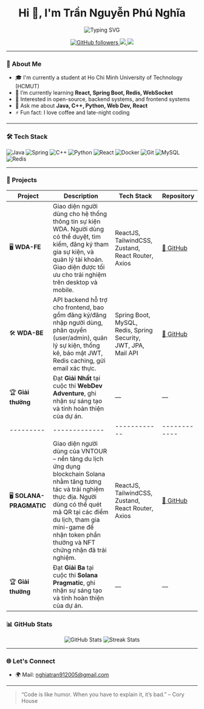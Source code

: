 <h1 align="center">Hi 👋, I'm Trần Nguyễn Phú Nghĩa</h1>
<p align="center">
  <img src="https://readme-typing-svg.herokuapp.com?font=Fira+Code&duration=3000&pause=1000&color=36BCF7&center=true&vCenter=true&width=435&lines=Full-stack+Developer;Open-source+Enthusiast;Lifelong+Learner" alt="Typing SVG" />
</p>

<p align="center">
  <a href="https://github.com/nghia09012005">
    <img src="https://img.shields.io/github/followers/nghia09012005?label=Follow&style=social" alt="GitHub followers" />
  </a>
  <a href="mailto:nghiatran912005@gmail.com">
    <img src="https://img.shields.io/badge/Email-D14836?style=flat&logo=gmail&logoColor=white" />
  </a>
  <a href="https://www.linkedin.com/in/ngh%C4%A9a-tr%E1%BA%A7n-55b7b7314/">
    <img src="https://img.shields.io/badge/LinkedIn-blue?style=flat&logo=linkedin&logoColor=white" />
  </a>
</p>

---

### 🚀 About Me

- 🎓 I'm currently a student at Ho Chi Minh University of Technology (HCMUT)
- 🌱 I’m currently learning **React, Spring Boot, Redis, WebSocket**
- 🧠 Interested in open-source, backend systems, and frontend systems
- 💬 Ask me about **Java, C++, Python, Web Dev, React**
- ⚡ Fun fact: I love coffee and late-night coding

---

### 🛠️ Tech Stack

![Java](https://img.shields.io/badge/-Java-000?&logo=java&logoColor=007396)
![Spring](https://img.shields.io/badge/-Spring-000?&logo=spring&logoColor=6DB33F)
![C++](https://img.shields.io/badge/-C++-000?&logo=c%2B%2B&logoColor=00599C)
![Python](https://img.shields.io/badge/-Python-000?&logo=python)
![React](https://img.shields.io/badge/-React-000?&logo=react)
![Docker](https://img.shields.io/badge/-Docker-000?&logo=docker)
![Git](https://img.shields.io/badge/-Git-000?&logo=git)
![MySQL](https://img.shields.io/badge/-MySQL-000?&logo=mysql)
![Redis](https://img.shields.io/badge/-Redis-000?&logo=redis)

---

### 📂 Projects

| Project | Description | Tech Stack | Repository |
|---------|-------------|------------|------------|
| 🖥️ **WDA-FE** | Giao diện người dùng cho hệ thống thông tin sự kiện WDA. Người dùng có thể duyệt, tìm kiếm, đăng ký tham gia sự kiện, và quản lý tài khoản. Giao diện được tối ưu cho trải nghiệm trên desktop và mobile. | ReactJS, TailwindCSS, Zustand, React Router, Axios | [🔗 GitHub](https://github.com/nghia09012005/wda2025) |
| 🛠️ **WDA-BE** | API backend hỗ trợ cho frontend, bao gồm đăng ký/đăng nhập người dùng, phân quyền (user/admin), quản lý sự kiện, thống kê, bảo mật JWT, Redis caching, gửi email xác thực. | Spring Boot, MySQL, Redis, Spring Security, JWT, JPA, Mail API | [🔗 GitHub](https://github.com/nghia09012005/WDA-BE) |
| 🏆 **Giải thưởng** | Đạt **Giải Nhất** tại cuộc thi **WebDev Adventure**, ghi nhận sự sáng tạo và tính hoàn thiện của dự án. | — | — |
|---------|-------------|------------|------------|
| 🖥️ **SOLANA-PRAGMATIC** | Giao diện người dùng của VNTOUR – nền tảng du lịch ứng dụng blockchain Solana nhằm tăng tương tác và trải nghiệm thực địa. Người dùng có thể quét mã QR tại các điểm du lịch, tham gia mini-game để nhận token phần thưởng và NFT chứng nhận đã trải nghiệm. | ReactJS, TailwindCSS, Zustand, React Router, Axios  | [🔗 GitHub](https://github.com/nghia09012005/Solana_Pragmatic-.git) |
| 🏆 **Giải thưởng** | Đạt **Giải Ba** tại cuộc thi **Solana Pragmatic**, ghi nhận sự sáng tạo và tính hoàn thiện của dự án. | — | — |



### 📊 GitHub Stats

<p align="center">
  <img src="https://github-readme-stats.vercel.app/api?username=nghia09012005&show_icons=true&theme=tokyonight" alt="GitHub Stats" />
  <img src="https://github-readme-streak-stats.herokuapp.com/?user=nghia09012005&theme=tokyonight" alt="Streak Stats" />
</p>

---

### 🌐 Let's Connect

- 🌍 Mail: nghiatran912005@gmail.com
<!---- 📝 Blog: [yourblog.com](https://yourblog.com)-->

---

> “Code is like humor. When you have to explain it, it’s bad.” – Cory House

<!---
nghia09012005/nghia09012005 is a ✨ special ✨ repository because its `README.md` (this file) appears on your GitHub profile.
You can click the Preview link to take a look at your changes.
--->
